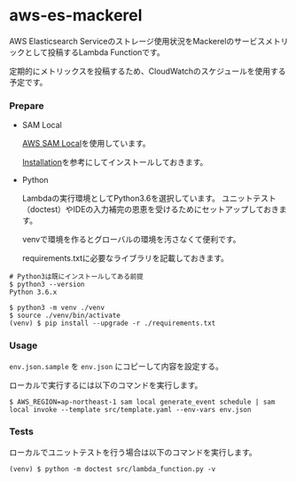 # aws-es-mackerel

AWS Elasticsearch Serviceのストレージ使用状況をMackerelのサービスメトリックとして投稿するLambda Functionです。

定期的にメトリックスを投稿するため、CloudWatchのスケジュールを使用する予定です。

### Prepare

- SAM Local

    [AWS SAM Local](https://github.com/awslabs/aws-sam-local)を使用しています。

    [Installation](https://github.com/awslabs/aws-sam-local#installation)を参考にしてインストールしておきます。

- Python

    Lambdaの実行環境としてPython3.6を選択しています。
    ユニットテスト（doctest）やIDEの入力補完の恩恵を受けるためにセットアップしておきます。


    venvで環境を作るとグローバルの環境を汚さなくて便利です。

    requirements.txtに必要なライブラリを記載しておきます。


```shell
# Python3は既にインストールしてある前提
$ python3 --version
Python 3.6.x

$ python3 -m venv ./venv
$ source ./venv/bin/activate
(venv) $ pip install --upgrade -r ./requirements.txt
```

### Usage

`env.json.sample` を `env.json` にコピーして内容を設定する。

ローカルで実行するには以下のコマンドを実行します。

```shell
$ AWS_REGION=ap-northeast-1 sam local generate_event schedule | sam local invoke --template src/template.yaml --env-vars env.json
```


### Tests

ローカルでユニットテストを行う場合は以下のコマンドを実行します。


```shell
(venv) $ python -m doctest src/lambda_function.py -v
```

